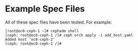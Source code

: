 # Example Spec Files

All of these spec files have been tested. For example:

```
[root@oc0-ceph-1 ~]# cephadm shell
[ceph: root@oc0-ceph-1 /]# ceph orch apply -i add_host.yaml 
Added host 'oc0-ceph-2'
[ceph: root@oc0-ceph-1 /]#
```
